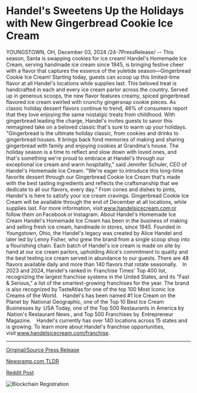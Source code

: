 # Handel's Sweetens Up the Holidays with New Gingerbread Cookie Ice Cream

YOUNGSTOWN, OH, December 03, 2024 /24-7PressRelease/ -- This season, Santa is swapping cookies for ice cream! Handel's Homemade Ice Cream, serving handmade ice cream since 1945, is bringing festive cheer with a flavor that captures the essence of the yuletide season—Gingerbread Cookie Ice Cream! Starting today, guests can scoop up this limited-time flavor at all Handel's locations while supplies last. This beloved treat is handcrafted in each and every ice cream parlor across the country. Served up in generous scoops, the new flavor features creamy, spiced gingerbread flavored ice cream swirled with crunchy gingersnap cookie pieces.   As classic holiday dessert flavors continue to trend, 46% of consumers report that they love enjoying the same nostalgic treats from childhood. With gingerbread leading the charge, Handel's invites guests to savor this reimagined take on a beloved classic that's sure to warm up your holidays.   "Gingerbread is the ultimate holiday classic, from cookies and drinks to gingerbread houses. It brings back fond memories of making and sharing gingerbread with family and enjoying cookies at Grandma's house. The holiday season is a time to reflect and slow down with loved ones, and that's something we're proud to embrace at Handel's through our exceptional ice cream and warm hospitality," said Jennifer Schuler, CEO of Handel's Homemade Ice Cream. "We're eager to introduce this long-time favorite dessert through our Gingerbread Cookie Ice Cream that's made with the best tasting ingredients and reflects the craftsmanship that we dedicate to all our flavors, every day."   From cones and dishes to pints, Handel's is here to satisfy your ice cream cravings. Gingerbread Cookie Ice Cream will be available through the end of December at all locations, while supplies last.   For more information, visit www.handelsicecream.com or follow them on Facebook or Instagram.  About Handel's Homemade Ice Cream   Handel's Homemade Ice Cream has been in the business of making and selling fresh ice cream, handmade in stores, since 1945. Founded in Youngstown, Ohio, the Handel's legacy was created by Alice Handel and later led by Lenny Fisher, who grew the brand from a single scoop shop into a flourishing chain. Each batch of Handel's ice cream is made on site by hand at our ice cream parlors, upholding Alice's commitment to quality and the best testing ice cream served in abundance to our guests. There are 48 flavors available daily and more than 140 flavors that rotate seasonally.       In 2023 and 2024, Handel's ranked in  Franchise Times' Top 400 list, recognizing the largest franchise systems in the United States, and its "Fast & Serious," a list of the smartest-growing franchises for the year. The brand is also recognized by TasteAtlas for one of the top 100 Most Iconic Ice Creams of the World.       Handel's has been named #1 Ice Cream on the Planet by  National Geographic, one of the Top 10 Best Ice Cream Businesses by  USA Today, one of the Top 500 Restaurants in America by  Nation's Restaurant News , and Top 500 Franchises by  Entrepreneur Magazine.       Handel's currently has over 140 locations across 15 states and is growing. To learn more about Handel's franchise opportunities, visit www.handelsicecream.com/franchise. 

---

[Original/Source Press Release](https://www.24-7pressrelease.com/press-release/516743/handels-sweetens-up-the-holidays-with-new-gingerbread-cookie-ice-cream)
                    

[Newsramp.com TLDR](https://newsramp.com/curated-news/handel-s-homemade-ice-cream-introduces-limited-time-gingerbread-cookie-ice-cream-flavor/fd82c5f39eb4bdfd03bb12aa475c503a) 

 



[Reddit Post](https://www.reddit.com/r/Business_NewsRamp/comments/1h5r0v1/handels_homemade_ice_cream_introduces_limitedtime/) 



![Blockchain Registration](https://cdn.newsramp.app/24-7PressRelease/qrcode/2412/3/filoct5a.webp)